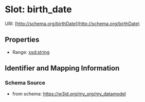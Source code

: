 # Slot: birth_date

URI: [http://schema.org/birthDate](http://schema.org/birthDate)



<!-- no inheritance hierarchy -->


## Properties

 * Range: [xsd:string](http://www.w3.org/2001/XMLSchema#string)



## Identifier and Mapping Information







### Schema Source


* from schema: https://w3id.org/my_org/my_datamodel



